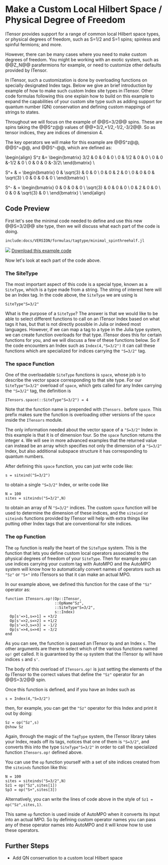 # Make a Custom Local Hilbert Space / Physical Degree of Freedom

ITensor provides support for a range of common local Hilbert space types, 
or physical degrees of freedom, such as S=1/2 and S=1 spins; spinless and spinful
fermions; and more.

However, there can be many cases where you need to make custom
degrees of freedom. You might be working with an
exotic system, such as @@Z_N@@ parafermions for example, or need
to customize other defaults provided by ITensor.

In ITensor, such a customization is done by overloading functions
on specially designated Index tags. 
Below we give an brief introduction by example of how to make
such custom Index site types in ITensor. 
Other code formulas following this one explain how to build on this
example to expand the capabilities of your custom site type such as
adding support for quantum number (QN) conservation and defining
custom mappings of strings to states.

Throughout we will focus on the example of @@S=3/2@@ spins. These
are spins taking the @@S^z@@ values of @@+3/2,+1/2,-1/2,-3/2@@.
So as tensor indices, they are indices of dimension 4.

The key operators we will make for this example are @@S^z@@, @@S^+@@,
and @@S^-@@, which are defined as:

\begin{align}
S^z &= 
\begin{bmatrix}
3/2 &  0  &  0  &  0 \\
 0  & 1/2 &  0  &  0 \\
 0  &  0  &-1/2 &  0 \\
 0  &  0  &  0  &-3/2\\
\end{bmatrix} \\

S^+ & = 
\begin{bmatrix}
 0  &  \sqrt{3}  &  0  &  0 \\
 0  &  0  &  2  &  0 \\
 0  &  0  &  0  &  \sqrt{3} \\
 0  &  0  &  0  &  0 \\
\end{bmatrix} \\

S^- & = 
\begin{bmatrix}
 0  &  0 &  0  &  0 \\
 \sqrt{3}  &  0  &  0  &  0 \\
 0  &  2  &  0  &  0  \\
 0  &  0  &  \sqrt{3}  &  0 \\
\end{bmatrix} \\
\end{align}

## Code Preview

First let's see the minimal code needed to define and use this new
@@S=3/2@@ site type, then we will discuss what each part of
the code is doing.

    include:docs/VERSION/formulas/tagtype/minimal_spinthreehalf.jl

<img class="icon" src="docs/VERSION/install.png"/>&nbsp;<a href="docs/VERSION/formulas/site_type/minimal_spinthreehalf.jl">Download this example code</a>

Now let's look at each part of the code above.

### The SiteType

The most important aspect of this code is a special type, known as a `SiteType`,
which is a type made from a string. The string of interest here will be an Index
tag. In the code above, the `SiteType` we are using is

    SiteType"S=3/2"

What is the purpose of a `SiteType`? The answer is that we would like to be 
able to select different functions to call on an ITensor Index based on what tags
it has, but that is not directly possible in Julia or indeed most languages. 
However, if we can map a tag
to a type in the Julia type system, we can create function overloads for that type.
ITensor does this for certain functions for you, and we will discuss a few of these
functions below. So if the code encounters an Index such as `Index(4,"S=3/2")` it can 
call these functions which are specialized for indices carrying the `"S=3/2"` tag. 

### The space Function

One of the overloadable `SiteType` functions is `space`, whose job is to 
describe the vector space corresponding to that site type. For our
`SiteType"S=3/2"` overload of `space`, which gets called for any Index 
carrying the `"S=3/2"` tag, the definition is

    ITensors.space(::SiteType"S=3/2") = 4

Note that the function name is prepended with `ITensors.` before `space`.
This prefix makes sure the function is overloading other versions of the `space`
inside the `ITensors` module.

The only information needed about the vector space of a `"S=3/2"` Index in
this example is that it is of dimension four. So the `space` function returns
the integer `4`. We will see in more advanced examples that the returned value
can instead be an array which specifies not only the dimension of a `"S=3/2"`
Index, but also additional subspace structure it has corresponding to quantum
numbers.

After defining this `space` function, you can just write code like:

    s = siteind("S=3/2")

to obtain a single `"S=3/2"` Index, or write code like

    N = 100
    sites = siteinds("S=3/2",N)

to obtain an array of N `"S=3/2"` indices. The custom `space` function
will be used to determine the dimension of these indices, and the `siteind`
or `siteinds` functions provided by ITensor will help with extra things like
putting other Index tags that are conventional for site indices.

### The op Function

The `op` function is really the heart of the `SiteType` system. This is
the function that lets you define custom local operators associated
to the physical degrees of freedom of your `SiteType`. Then for example 
you can use indices carrying your custom tag with AutoMPO and the 
AutoMPO system will know how to automatically convert names of operators
such as `"Sz"` or `"S+"` into ITensors so that it can make an actual MPO.

In our example above, we defined this function for the case of the `"Sz"`
operator as:

    function ITensors.op!(Op::ITensor,
                          ::OpName"Sz",
                          ::SiteType"S=3/2",
                          s::Index)
      Op[s'=>1,s=>1] = +3/2
      Op[s'=>2,s=>2] = +1/2
      Op[s'=>3,s=>3] = -1/2
      Op[s'=>4,s=>4] = -3/2
    end

As you can see, the function is passed an ITensor `Op` and an Index `s`. The other
arguments are there to select which of the various functions named `op!` get called.
It is guaranteed by the `op` system that the ITensor `Op` will have indices `s` and `s'`.

The body of this overload of `ITensors.op!` is just setting the elements of the `Op`
ITensor to the correct values that define the `"Sz"` operator for an @@S=3/2@@ spin.

Once this function is defined, and if you have an Index such as

    s = Index(4,"S=3/2")

then, for example, you can get the `"Sz"` operator for this Index 
and print it out by doing:

    Sz = op("Sz",s)
    @show Sz

Again, through the magic of the `TagType`
system, the ITensor library takes your Index, reads off its tags, 
notices that one of them is `"S=3/2"`, and converts this into the type 
`SiteType"S=3/2"` in order to call the specialized function `ITensors.op!` defined above.

You can use the `op` function yourself with a set of site indices created from
the `siteinds` function like this:

    N = 100
    sites = siteinds("S=3/2",N)
    Sz1 = op("Sz",sites[1])
    Sp3 = op("S+",sites[3])

Alternatively, you can write the lines of code above in the style
of `Sz1 = op("Sz",sites,1)`.

This same `op` function is used inside of AutoMPO when it converts its input into
an actual MPO. So by defining custom operator names you can pass any of these
operator names into AutoMPO and it will know how to use these operators.

## Further Steps

  - Add QN conservation to a custom local Hilbert space

